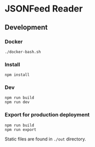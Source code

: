 # JSONFeed Reader

## Development

### Docker

    ./docker-bash.sh

### Install

    npm install

### Dev

    npm run build
    npm run dev

### Export for production deployment

    npm run build
    npm run export

Static files are found in `./out` directory.
